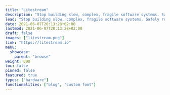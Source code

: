 ```yaml
---
title: "Litestream"
description: "Stop building slow, complex, fragile software systems. Safely run your application on a single server."
lead: "Stop building slow, complex, fragile software systems. Safely run your application on a single server."
date: 2021-06-07T20:13:28+02:00
lastmod: 2021-06-07T20:13:28+02:00
draft: false
images: ["litestream.png"]
link: "https://litestream.io"
menu:
  showcase:
    parent: "browse"
weight: 090
toc: false
pinned: false
featured: true
types: ["hardware"]
functionalities: ["blog", "custom font"]
---
```

